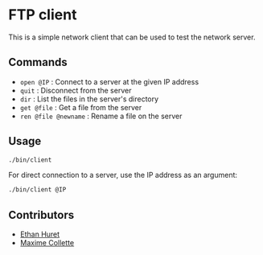 # FTP client

This is a simple network client that can be used to test the network server.

## Commands

- `open @IP` : Connect to a server at the given IP address
- `quit` : Disconnect from the server
- `dir` : List the files in the server's directory
- `get @file` : Get a file from the server
- `ren @file @newname` : Rename a file on the server

## Usage

```bash
./bin/client 
```

For direct connection to a server, use the IP address as an argument:

```bash
./bin/client @IP
```

## Contributors

- [Ethan Huret]()
- [Maxime Collette]()
